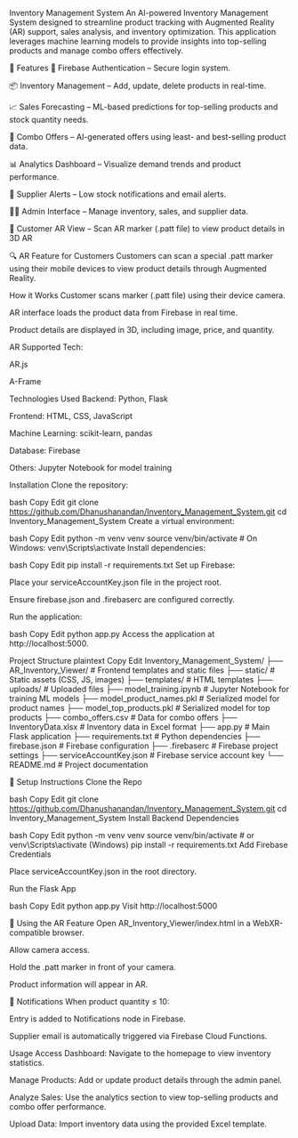 Inventory Management System
An AI-powered Inventory Management System designed to streamline product tracking with Augmented Reality (AR) support, sales analysis, and inventory optimization. This application leverages machine learning models to provide insights into top-selling products and manage combo offers effectively.

🚀 Features
🔐 Firebase Authentication – Secure login system.

📦 Inventory Management – Add, update, delete products in real-time.

📈 Sales Forecasting – ML-based predictions for top-selling products and stock quantity needs.

🤝 Combo Offers – AI-generated offers using least- and best-selling product data.

📊 Analytics Dashboard – Visualize demand trends and product performance.

📧 Supplier Alerts – Low stock notifications and email alerts.

🧑‍💻 Admin Interface – Manage inventory, sales, and supplier data.

📱 Customer AR View – Scan AR marker (.patt file) to view product details in 3D AR

🔍 AR Feature for Customers
Customers can scan a special .patt marker using their mobile devices to view product details through Augmented Reality.

How it Works
Customer scans marker (.patt file) using their device camera.

AR interface loads the product data from Firebase in real time.

Product details are displayed in 3D, including image, price, and quantity.

AR Supported Tech:

AR.js

A-Frame



Technologies Used
Backend: Python, Flask

Frontend: HTML, CSS, JavaScript

Machine Learning: scikit-learn, pandas

Database: Firebase

Others: Jupyter Notebook for model training

Installation
Clone the repository:

bash
Copy
Edit
git clone https://github.com/Dhanushanandan/Inventory_Management_System.git
cd Inventory_Management_System
Create a virtual environment:

bash
Copy
Edit
python -m venv venv
source venv/bin/activate  # On Windows: venv\Scripts\activate
Install dependencies:

bash
Copy
Edit
pip install -r requirements.txt
Set up Firebase:

Place your serviceAccountKey.json file in the project root.

Ensure firebase.json and .firebaserc are configured correctly.

Run the application:

bash
Copy
Edit
python app.py
Access the application at http://localhost:5000.

Project Structure
plaintext
Copy
Edit
Inventory_Management_System/
├── AR_Inventory_Viewer/         # Frontend templates and static files
├── static/                      # Static assets (CSS, JS, images)
├── templates/                   # HTML templates
├── uploads/                     # Uploaded files
├── model_training.ipynb         # Jupyter Notebook for training ML models
├── model_product_names.pkl      # Serialized model for product names
├── model_top_products.pkl       # Serialized model for top products
├── combo_offers.csv             # Data for combo offers
├── InventoryData.xlsx           # Inventory data in Excel format
├── app.py                       # Main Flask application
├── requirements.txt             # Python dependencies
├── firebase.json                # Firebase configuration
├── .firebaserc                  # Firebase project settings
├── serviceAccountKey.json       # Firebase service account key
└── README.md                    # Project documentation

🧪 Setup Instructions
Clone the Repo

bash
Copy
Edit
git clone https://github.com/Dhanushanandan/Inventory_Management_System.git
cd Inventory_Management_System
Install Backend Dependencies

bash
Copy
Edit
python -m venv venv
source venv/bin/activate      # or venv\Scripts\activate (Windows)
pip install -r requirements.txt
Add Firebase Credentials

Place serviceAccountKey.json in the root directory.

Run the Flask App

bash
Copy
Edit
python app.py
Visit http://localhost:5000

📸 Using the AR Feature
Open AR_Inventory_Viewer/index.html in a WebXR-compatible browser.

Allow camera access.

Hold the .patt marker in front of your camera.

Product information will appear in AR.

📧 Notifications
When product quantity ≤ 10:

Entry is added to Notifications node in Firebase.

Supplier email is automatically triggered via Firebase Cloud Functions.



Usage
Access Dashboard: Navigate to the homepage to view inventory statistics.

Manage Products: Add or update product details through the admin panel.

Analyze Sales: Use the analytics section to view top-selling products and combo offer performance.

Upload Data: Import inventory data using the provided Excel template.
